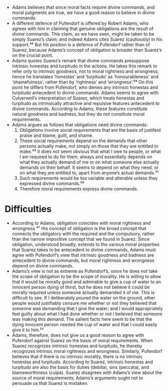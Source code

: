 - Adams believes that since moral facts require divine commands, and moral judgments are true, we have a good reason to believe in divine commands.
- A different defence of Pufendorf is offered by Robert Adams, who agrees with him in claiming that genuine obligations are the result of divine commands. This claim, as we have seen, might be taken to be simply Suarez’s claim; and indeed Adams cites Suarez (cautiously) in his support.⁴⁶ But his position is a defence of Pufendorf rather than of Suarez, because Adams’s concept of obligation is broader than Suarez’s on the crucial point. 
- Adams quotes Suarez’s remark that divine commands presuppose intrinsic honestas and turpitudo in the actions. He takes this remark to refer only to intrinsic goodness, not to moral rightness and wrongness; hence he translates ‘honestas’ and ‘turpitudo’ as ‘honourableness’ and ‘shamefulness’, rather than by ‘rightness’ and ‘wrongness’.⁴⁸ On this point he differs from Pufendorf, who denies any intrinsic honestas and turpitudo antecedent to divine commands. Adams seems to agree with Culverwell’s interpretation of Suarez, which treats honestas and turpitudo as intrinsically attractive and repulsive features antecedent to divine commands. According to Adams, these features constitute natural goodness and badness, but they do not constitute moral requirements. 
- Adams argues as follows that obligations need divine commands: 
    1) Obligations involve social requirements that are the basis of justifeid praise and blame, guilt, and shame. 
    2) These social requirements depend on the demands that other persons actually make, not simply on those that they are entitled to make.⁴⁹  It does not seem obvious that what I owe to people, or what I am required to do for them, always and essentially depends on what they actually demand of me or on what someone else actually demands on their behalf. It seems to depend on what they need, or on what they are entitled to, apart from anyone’s actual demands.⁵¹ 
    3) Such requirements would be too variable and alterable unless they expressed divine commands.⁵⁰ 
    4) Therefore moral requirements express divine commands. 







#                  Difficulties

- According to Adams, obligation coincides with moral rightness and wrongness.⁴⁷ His concept of obligation is the broad concept that connects the obligatory with the required and the compulsory, rather than the narrow impositive concept that we found in Suarez. Since obligation, understood broadly, extends to the various moral properties that Suarez takes to be antecedent to divine commands, Adams must agree with Pufendorf’s view that intrinsic goodness and badness are antecedent to divine commands, but moral rightness and wrongness depend on divine commands. 
- Adams’s view is not as extreme as Pufendorf’s, since he does not take the scope of obligation to be the scope of morality. He is willing to allow that it would be morally good and admirable to give a cup of water to an innocent person dying of thirst, but he does not believe it could be morally required unless someone actually demanded it of me. This is difficult to see. If I deliberately poured the water on the ground, other people would justifiably censure me whether or not they believed that someone was demanding that I give the water; and I would appropriately feel guilty about what I had done whether or not I believed that someone was making this demand. The salient facts here seem to be that the dying innocent person needed the cup of water and that I could easily give it to him.⁵² 
- Adams, therefore, does not give us a good reason to agree with Pufendorf against Suarez on the basis of moral requirements. When Suarez recognizes intrinsic honestas and turpitudo, he thereby recognizes intrinsic moral rightness and wrongness. Similarly, Pufendorf believes that if there is no intrinsic morality, there is no intrinsic honestas and turpitudo. According to Suarez, intrinsic honestas and turpitudo are also the basis for duties (debita), sins (peccata), and blameworthiness (culpa). Suarez disagrees with Adams’s view about the source of moral requirements; Adams’s arguments ought not to persuade us that Suarez is mistaken. 